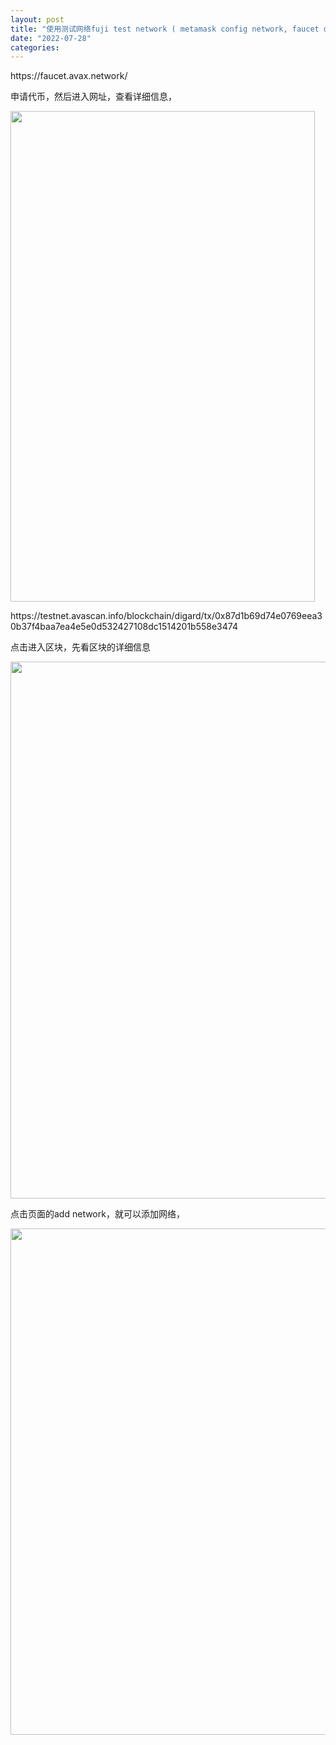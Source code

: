 ```yaml
---
layout: post
title: "使用测试网络fuji test network ( metamask config network, faucet drop, get avax) "
date: "2022-07-28"
categories: 
---
```

<p>https://faucet.avax.network/</p>
<p>申请代币，然后进入网址，查看详细信息，</p>
<p><img height="785" src="/uploads/ckeditor/pictures/153/image-20220728142251-1.png" width="487" /></p>
<p>https://testnet.avascan.info/blockchain/digard/tx/0x87d1b69d74e0769eea30b37f4baa7ea4e5e0d532427108dc1514201b558e3474</p>
<p>点击进入区块，先看区块的详细信息</p>
<p><img height="859" src="/uploads/ckeditor/pictures/154/image-20220728142329-2.png" width="1658" /></p>
<p>点击页面的add network，就可以添加网络，</p>
<p><img height="810" src="/uploads/ckeditor/pictures/155/image-20220728142421-3.png" width="1723" /></p>
